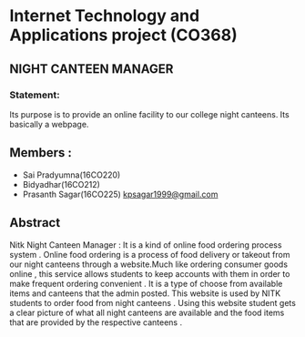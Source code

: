 # Internet Technology and Applications project (CO368)

## NIGHT CANTEEN MANAGER

### Statement:

Its purpose is to provide an online facility to our college night canteens. Its basically a webpage.

## Members :
* Sai Pradyumna(16CO220) 
* Bidyadhar(16CO212)
* Prasanth Sagar(16CO225) kpsagar1999@gmail.com
 
 ## Abstract
 Nitk Night Canteen Manager : It is a kind of online food ordering process system . Online food ordering is a process of food delivery or takeout from our night canteens through  a website.Much like ordering consumer goods online , this service allows students to keep accounts with them in order to make frequent ordering convenient . It is a type of choose from available items and canteens that the admin posted.
This website is used by NITK students to order food from night canteens . Using this website student gets a clear picture of what all night canteens are available and the food items that are provided by the respective canteens .

 
 
